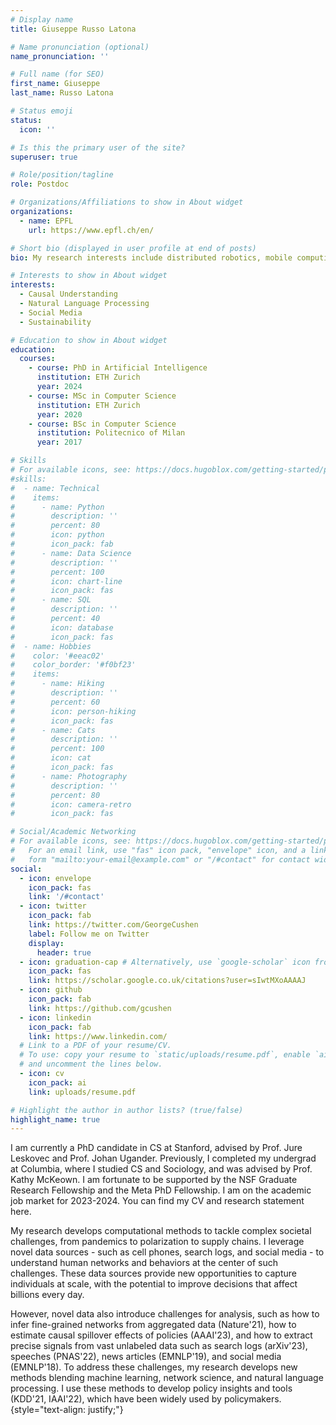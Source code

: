 ```yaml
---
# Display name
title: Giuseppe Russo Latona

# Name pronunciation (optional)
name_pronunciation: ''

# Full name (for SEO)
first_name: Giuseppe
last_name: Russo Latona

# Status emoji
status:
  icon: ''

# Is this the primary user of the site?
superuser: true

# Role/position/tagline
role: Postdoc

# Organizations/Affiliations to show in About widget
organizations:
  - name: EPFL
    url: https://www.epfl.ch/en/

# Short bio (displayed in user profile at end of posts)
bio: My research interests include distributed robotics, mobile computing and programmable matter.

# Interests to show in About widget
interests:
  - Causal Understanding
  - Natural Language Processing
  - Social Media
  - Sustainability 

# Education to show in About widget
education:
  courses:
    - course: PhD in Artificial Intelligence
      institution: ETH Zurich
      year: 2024
    - course: MSc in Computer Science 
      institution: ETH Zurich
      year: 2020
    - course: BSc in Computer Science 
      institution: Politecnico of Milan
      year: 2017

# Skills
# For available icons, see: https://docs.hugoblox.com/getting-started/page-builder/#icons
#skills:
#  - name: Technical
#    items:
#      - name: Python
#        description: ''
#        percent: 80
#        icon: python
#        icon_pack: fab
#      - name: Data Science
#        description: ''
#        percent: 100
#        icon: chart-line
#        icon_pack: fas
#      - name: SQL
#        description: ''
#        percent: 40
#        icon: database
#        icon_pack: fas
#  - name: Hobbies
#    color: '#eeac02'
#    color_border: '#f0bf23'
#    items:
#      - name: Hiking
#        description: ''
#        percent: 60
#        icon: person-hiking
#        icon_pack: fas
#      - name: Cats
#        description: ''
#        percent: 100
#        icon: cat
#        icon_pack: fas
#      - name: Photography
#        description: ''
#        percent: 80
#        icon: camera-retro
#        icon_pack: fas

# Social/Academic Networking
# For available icons, see: https://docs.hugoblox.com/getting-started/page-builder/#icons
#   For an email link, use "fas" icon pack, "envelope" icon, and a link in the
#   form "mailto:your-email@example.com" or "/#contact" for contact widget.
social:
  - icon: envelope
    icon_pack: fas
    link: '/#contact'
  - icon: twitter
    icon_pack: fab
    link: https://twitter.com/GeorgeCushen
    label: Follow me on Twitter
    display:
      header: true
  - icon: graduation-cap # Alternatively, use `google-scholar` icon from `ai` icon pack
    icon_pack: fas
    link: https://scholar.google.co.uk/citations?user=sIwtMXoAAAAJ
  - icon: github
    icon_pack: fab
    link: https://github.com/gcushen
  - icon: linkedin
    icon_pack: fab
    link: https://www.linkedin.com/
  # Link to a PDF of your resume/CV.
  # To use: copy your resume to `static/uploads/resume.pdf`, enable `ai` icons in `params.yaml`,
  # and uncomment the lines below.
  - icon: cv
    icon_pack: ai
    link: uploads/resume.pdf

# Highlight the author in author lists? (true/false)
highlight_name: true
---
```


 I am currently a PhD candidate in CS at Stanford, advised by Prof. Jure Leskovec and Prof. Johan Ugander. Previously, I completed my undergrad at Columbia, where I studied CS and Sociology, and was advised by Prof. Kathy McKeown. I am fortunate to be supported by the NSF Graduate Research Fellowship and the Meta PhD Fellowship. I am on the academic job market for 2023-2024. You can find my CV and research statement here.

My research develops computational methods to tackle complex societal challenges, from pandemics to polarization to supply chains. I leverage novel data sources - such as cell phones, search logs, and social media - to understand human networks and behaviors at the center of such challenges. These data sources provide new opportunities to capture individuals at scale, with the potential to improve decisions that affect billions every day.

However, novel data also introduce challenges for analysis, such as how to infer fine-grained networks from aggregated data (Nature'21), how to estimate causal spillover effects of policies (AAAI'23), and how to extract precise signals from vast unlabeled data such as search logs (arXiv'23), speeches (PNAS'22), news articles (EMNLP'19), and social media (EMNLP'18). To address these challenges, my research develops new methods blending machine learning, network science, and natural language processing. I use these methods to develop policy insights and tools (KDD'21, IAAI'22), which have been widely used by policymakers.
{style="text-align: justify;"}
